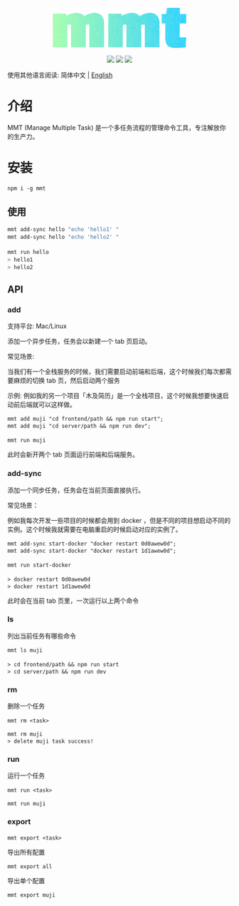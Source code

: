 
<p align="center">
  <img src="./source/mmt-logo.png" width="300" />
</p>

<p align="center">
    <a href="https://npmcharts.com/compare/mmt?minimal=true" rel="nofollow"><img src="https://img.shields.io/npm/dm/mmt.svg" style="max-width:100%;"></a>
    <a href="https://www.npmjs.com/package/mmt" rel="nofollow"><img src="https://img.shields.io/npm/v/mmt.svg" style="max-width:100%;"></a>
    <a href="https://www.npmjs.com/package/mmt" rel="nofollow"><img src="https://img.shields.io/npm/l/mmt.svg?style=flat" style="max-width:100%;"></a>
</p>

使用其他语言阅读: 简体中文 | [English](./README_en.md)

# 介绍

MMT (Manage Multiple Task) 是一个多任务流程的管理命令工具，专注解放你的生产力。


# 安装
```
npm i -g mmt
```
## 使用

```bash
mmt add-sync hello "echo 'hello1' "
mmt add-sync hello "echo 'hello2' "

mmt run hello
> hello1
> hello2
```

## API

### add

支持平台: Mac/Linux

添加一个异步任务，任务会以新建一个 tab 页启动。

常见场景:

当我们有一个全栈服务的时候，我们需要启动前端和后端，这个时候我们每次都需要麻烦的切换 tab 页，然后启动两个服务

示例:
例如我的另一个项目「木及简历」是一个全栈项目，这个时候我想要快速启动前后端就可以这样做。
```
mmt add muji "cd frontend/path && npm run start";
mmt add muji "cd server/path && npm run dev";

mmt run muji
```
此时会新开两个 tab 页面运行前端和后端服务。

### add-sync

添加一个同步任务，任务会在当前页面直接执行。

常见场景：

例如我每次开发一些项目的时候都会用到 docker ，但是不同的项目想启动不同的实例。这个时候我就需要在电脑重启的时候启动对应的实例了。

```
mmt add-sync start-docker "docker restart 0d0awew0d";
mmt add-sync start-docker "docker restart 1d1awew0d";

mmt run start-docker

> docker restart 0d0awew0d
> docker restart 1d1awew0d
```
此时会在当前 tab 页里，一次运行以上两个命令


### ls

列出当前任务有哪些命令

```
mmt ls muji

> cd frontend/path && npm run start
> cd server/path && npm run dev

```

### rm
删除一个任务

`mmt rm <task>`

```
mmt rm muji
> delete muji task success!
```

### run

运行一个任务

`mmt run <task>`

```
mmt run muji
```

### export

`mmt export <task>`

导出所有配置
```
mmt export all
```

导出单个配置

```
mmt export muji
```




